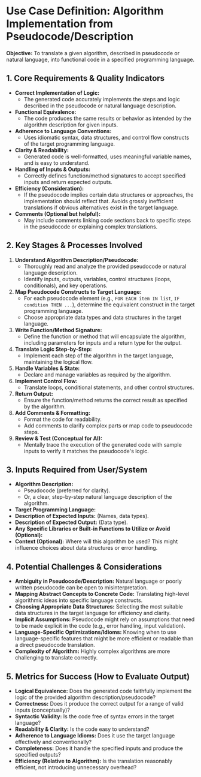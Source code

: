 # Use Case Definition: Algorithm Implementation from Pseudocode/Description

**Objective:** To translate a given algorithm, described in pseudocode or natural language, into functional code in a specified programming language.

## 1. Core Requirements & Quality Indicators

*   **Correct Implementation of Logic:**
    *   The generated code accurately implements the steps and logic described in the pseudocode or natural language description.
*   **Functional Equivalence:**
    *   The code produces the same results or behavior as intended by the algorithm description for given inputs.
*   **Adherence to Language Conventions:**
    *   Uses idiomatic syntax, data structures, and control flow constructs of the target programming language.
*   **Clarity & Readability:**
    *   Generated code is well-formatted, uses meaningful variable names, and is easy to understand.
*   **Handling of Inputs & Outputs:**
    *   Correctly defines function/method signatures to accept specified inputs and return expected outputs.
*   **Efficiency (Consideration):**
    *   If the pseudocode implies certain data structures or approaches, the implementation should reflect that. Avoids grossly inefficient translations if obvious alternatives exist in the target language.
*   **Comments (Optional but helpful):**
    *   May include comments linking code sections back to specific steps in the pseudocode or explaining complex translations.

## 2. Key Stages & Processes Involved

1.  **Understand Algorithm Description/Pseudocode:**
    *   Thoroughly read and analyze the provided pseudocode or natural language description.
    *   Identify inputs, outputs, variables, control structures (loops, conditionals), and key operations.
2.  **Map Pseudocode Constructs to Target Language:**
    *   For each pseudocode element (e.g., `FOR EACH item IN list`, `IF condition THEN ...`), determine the equivalent construct in the target programming language.
    *   Choose appropriate data types and data structures in the target language.
3.  **Write Function/Method Signature:**
    *   Define the function or method that will encapsulate the algorithm, including parameters for inputs and a return type for the output.
4.  **Translate Logic Step-by-Step:**
    *   Implement each step of the algorithm in the target language, maintaining the logical flow.
5.  **Handle Variables & State:**
    *   Declare and manage variables as required by the algorithm.
6.  **Implement Control Flow:**
    *   Translate loops, conditional statements, and other control structures.
7.  **Return Output:**
    *   Ensure the function/method returns the correct result as specified by the algorithm.
8.  **Add Comments & Formatting:**
    *   Format the code for readability.
    *   Add comments to clarify complex parts or map code to pseudocode steps.
9.  **Review & Test (Conceptual for AI):**
    *   Mentally trace the execution of the generated code with sample inputs to verify it matches the pseudocode's logic.

## 3. Inputs Required from User/System

*   **Algorithm Description:**
    *   Pseudocode (preferred for clarity).
    *   Or, a clear, step-by-step natural language description of the algorithm.
*   **Target Programming Language:**
*   **Description of Expected Inputs:** (Names, data types).
*   **Description of Expected Output:** (Data type).
*   **Any Specific Libraries or Built-in Functions to Utilize or Avoid (Optional):**
*   **Context (Optional):** Where will this algorithm be used? This might influence choices about data structures or error handling.

## 4. Potential Challenges & Considerations

*   **Ambiguity in Pseudocode/Description:** Natural language or poorly written pseudocode can be open to misinterpretation.
*   **Mapping Abstract Concepts to Concrete Code:** Translating high-level algorithmic ideas into specific language constructs.
*   **Choosing Appropriate Data Structures:** Selecting the most suitable data structures in the target language for efficiency and clarity.
*   **Implicit Assumptions:** Pseudocode might rely on assumptions that need to be made explicit in the code (e.g., error handling, input validation).
*   **Language-Specific Optimizations/Idioms:** Knowing when to use language-specific features that might be more efficient or readable than a direct pseudocode translation.
*   **Complexity of Algorithm:** Highly complex algorithms are more challenging to translate correctly.

## 5. Metrics for Success (How to Evaluate Output)

*   **Logical Equivalence:** Does the generated code faithfully implement the logic of the provided algorithm description/pseudocode?
*   **Correctness:** Does it produce the correct output for a range of valid inputs (conceptually)?
*   **Syntactic Validity:** Is the code free of syntax errors in the target language?
*   **Readability & Clarity:** Is the code easy to understand?
*   **Adherence to Language Idioms:** Does it use the target language effectively and conventionally?
*   **Completeness:** Does it handle the specified inputs and produce the specified outputs?
*   **Efficiency (Relative to Algorithm):** Is the translation reasonably efficient, not introducing unnecessary overhead?
